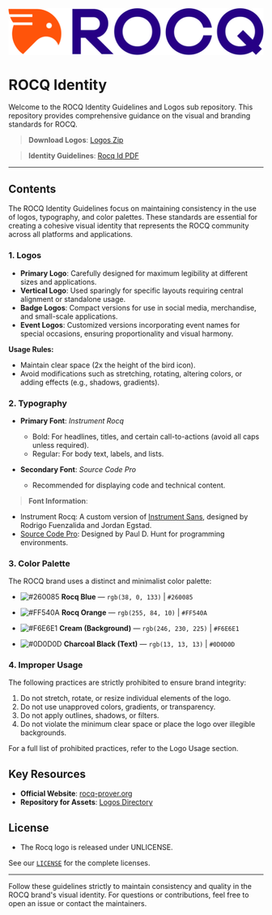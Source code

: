 <picture>
  <source media="(prefers-color-scheme: dark)" srcset="logos/SVG/logo-rocq-white.svg">
  <source media="(prefers-color-scheme: light)" srcset="logos/SVG/logo-rocq-orange_blue.svg">
  <img alt="Rocq logo" src="logos/SVG/logo-rocq-orange_blue.svg">
</picture>

# ROCQ Identity 

Welcome to the ROCQ Identity Guidelines and Logos sub repository. This repository provides comprehensive guidance on the visual and branding standards for ROCQ. 

> **Download Logos**: [Logos Zip](https://github.com/coq/rocq-prover.org/raw/refs/heads/main/rocq-id/rocq-logos.zip)

> **Identity Guidelines**: [Rocq Id PDF](https://github.com/coq/rocq-prover.org/raw/refs/heads/main/rocq-id/ROCQ_ID-guidelines.pdf)


---

## Contents

The ROCQ Identity Guidelines focus on maintaining consistency in the use of logos, typography, and color palettes. These standards are essential for creating a cohesive visual identity that represents the ROCQ community across all platforms and applications.

### 1. **Logos**
- **Primary Logo**: Carefully designed for maximum legibility at different sizes and applications.
- **Vertical Logo**: Used sparingly for specific layouts requiring central alignment or standalone usage.
- **Badge Logos**: Compact versions for use in social media, merchandise, and small-scale applications.
- **Event Logos**: Customized versions incorporating event names for special occasions, ensuring proportionality and visual harmony.

**Usage Rules:**
- Maintain clear space (2x the height of the bird icon).
- Avoid modifications such as stretching, rotating, altering colors, or adding effects (e.g., shadows, gradients).


### 2. **Typography**
- **Primary Font**: *Instrument Rocq*  
  - Bold: For headlines, titles, and certain call-to-actions (avoid all caps unless required).
  - Regular: For body text, labels, and lists.

- **Secondary Font**: *Source Code Pro*  
  - Recommended for displaying code and technical content.

> **Font Information**:  
- Instrument Rocq: A custom version of [Instrument Sans](https://github.com/Instrument/instrument-sans), designed by Rodrigo Fuenzalida and Jordan Egstad.  
- [Source Code Pro](https://github.com/pauldhunt/SourceCodePro): Designed by Paul D. Hunt for programming environments.

### 3. **Color Palette**
The ROCQ brand uses a distinct and minimalist color palette:

- ![#260085](https://placehold.co/15x15/260085/260085.png) **Rocq Blue** — `rgb(38, 0, 133)` | `#260085`

- ![#FF540A](https://placehold.co/15x15/FF540A/FF540A.png) **Rocq Orange** — `rgb(255, 84, 10)` | `#FF540A`

- ![#F6E6E1](https://placehold.co/15x15/F6E6E1/F6E6E1.png) **Cream (Background)** — `rgb(246, 230, 225)` | `#F6E6E1`

- ![#0D0D0D](https://placehold.co/15x15/0D0D0D/0D0D0D.png) **Charcoal Black (Text)** — `rgb(13, 13, 13)` | `#0D0D0D`

### 4. **Improper Usage**
The following practices are strictly prohibited to ensure brand integrity:
1. Do not stretch, rotate, or resize individual elements of the logo.
2. Do not use unapproved colors, gradients, or transparency.
3. Do not apply outlines, shadows, or filters.
4. Do not violate the minimum clear space or place the logo over illegible backgrounds.

For a full list of prohibited practices, refer to the Logo Usage section.

## Key Resources
- **Official Website**: [rocq-prover.org](https://rocq-prover.org)
- **Repository for Assets**: [Logos Directory](https://github.com/coq/rocq-prover.org/tree/main/rocq-id)

## License

- The Rocq logo is released under UNLICENSE.

See our [`LICENSE`](https://github.com/coq/rocq-prover.org/tree/main/LICENSE) for the complete licenses.

---

Follow these guidelines strictly to maintain consistency and quality in the ROCQ brand's visual identity. For questions or contributions, feel free to open an issue or contact the maintainers.
